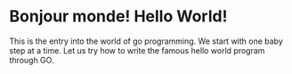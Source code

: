 # Bonjour monde! Hello World!

This is the entry into the world of go programming. We start with one baby step at a time. Let us try how to write the
famous hello world program through GO.

